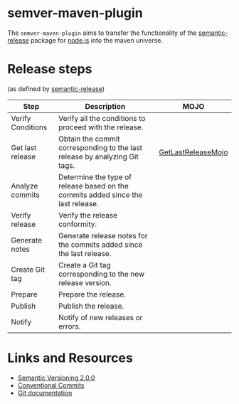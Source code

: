 # semver-maven-plugin

The `semver-maven-plugin` aims to transfer the functionality of the
[semantic-release](https://www.npmjs.com/package/semantic-release) package for
[node.js](https://nodejs.org/en) into the maven universe.

# Release steps
(as defined by [semantic-release](https://www.npmjs.com/package/semantic-release))

| Step              | Description                                                                      | MOJO                                                                                 |
|-------------------|----------------------------------------------------------------------------------|--------------------------------------------------------------------------------------|
| Verify Conditions | Verify all the conditions to proceed with the release.                           |                                                                                      |
| Get last release  | Obtain the commit corresponding to the last release by analyzing Git tags.       | [GetLastReleaseMojo](src/main/java/com/github/sam42r/semver/GetLastReleaseMojo.java) |
| Analyze commits   | Determine the type of release based on the commits added since the last release. |                                                                                      |
| Verify release    | Verify the release conformity.                                                   |                                                                                      |
| Generate notes    | Generate release notes for the commits added since the last release.             |                                                                                      |
| Create Git tag    | Create a Git tag corresponding to the new release version.                       |                                                                                      |
| Prepare           | Prepare the release.                                                             |                                                                                      |
| Publish           | Publish the release.                                                             |                                                                                      |
| Notify            | Notify of new releases or errors.                                                |                                                                                      |

# Links and Resources

- [Semantic Versioning 2.0.0](https://semver.org/)
- [Conventional Commits](https://www.conventionalcommits.org/en/v1.0.0/)
- [Git documentation](https://git-scm.com/doc)